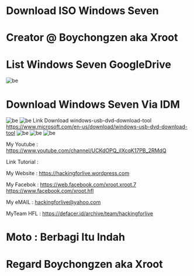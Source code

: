 # Download ISO Windows Seven

# Creator @ Boychongzen aka Xroot

# List Windows Seven GoogleDrive
![be](https://raw.githubusercontent.com/boychongzen18/ISO-Windows7/master/win.jpg)

# Download Windows Seven Via IDM
![be](https://raw.githubusercontent.com/boychongzen18/ISO-Windows7/master/windows.jpg)
![be](https://raw.githubusercontent.com/boychongzen18/ISO-Windows7/master/windows1.jpg)
Link Download windows-usb-dvd-download-tool
https://www.microsoft.com/en-us/download/windows-usb-dvd-download-tool
![be](https://raw.githubusercontent.com/boychongzen18/ISO-Windows7/master/FD.jpg)
![be](https://raw.githubusercontent.com/boychongzen18/ISO-Windows7/master/FD1.jpg)
![be](https://raw.githubusercontent.com/boychongzen18/ISO-Windows7/master/FD2.jpg)

My Youtube    : https://www.youtube.com/channel/UCKdOPQ_iIXcqK17PB_2RMdQ

Link Tutorial : 

My Website    : https://hackingforlive.wordpress.com

My Facebok    : https://web.facebook.com/xroot.xroot.7
                https://www.facebook.com/xroot.hfl 

My eMAIL      : hackingforlive@yahoo.com

MyTeam HFL    : https://defacer.id/archive/team/hackingforlive

# Moto : Berbagi Itu Indah

# Regard Boychongzen aka Xroot
